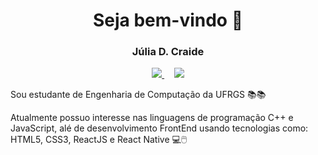 <h1 align="center">Seja bem-vindo 👋</h1>
<h3 align="center">Júlia D. Craide</h3>
<p align="center">
  <a href="mailto:juliadcraide@gmail.com">
        <img src="https://img.shields.io/badge/Mande%20um-email-%23D44628.svg?&style=for-the-badge&logo=gmail">
    </a>
    &nbsp;&nbsp;&nbsp;
  <a href="https://www.linkedin.com/in/juliadcraide">
    <img src="https://img.shields.io/badge/Me%20siga-LinkedIn-%230077B5.svg?&style=for-the-badge&logo=linkedin">
  </a>
</p>

Sou estudante de Engenharia de Computação da UFRGS 📚📚

Atualmente possuo interesse nas linguagens de programação C++ e JavaScript, alé de desenvolvimento FrontEnd usando tecnologias como: HTML5, CSS3, ReactJS e React Native 💻🖱️
